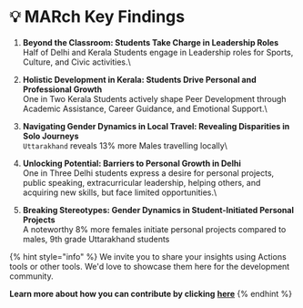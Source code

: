 # 💡 MARch Key Findings

1. **Beyond the Classroom: Students Take Charge in Leadership Roles**\
   Half of Delhi and Kerala Students engage in Leadership roles for Sports, Culture, and Civic activities.\

2. **Holistic Development in Kerala: Students Drive Personal and Professional Growth**\
   One in Two Kerala Students actively shape Peer Development through Academic Assistance, Career Guidance, and Emotional Support.\

3. **Navigating Gender Dynamics in Local Travel: Revealing Disparities in Solo Journeys**\
   `Uttarakhand` reveals 13% more Males travelling locally\

4. **Unlocking Potential: Barriers to Personal Growth in Delhi**\
   One in Three Delhi students express a desire for personal projects, public speaking, extracurricular leadership, helping others, and acquiring new skills, but face limited opportunities.\

5. **Breaking Stereotypes: Gender Dynamics in Student-Initiated Personal Projects**\
   A noteworthy 8% more females initiate personal projects compared to males, 9th grade Uttarakhand students

{% hint style="info" %}
We invite you to share your insights using Actions tools or other tools. We'd love to showcase them here for the development community.&#x20;

**Learn more about how you can contribute by clicking** [**here**](../contributing-guidelines/)
{% endhint %}
